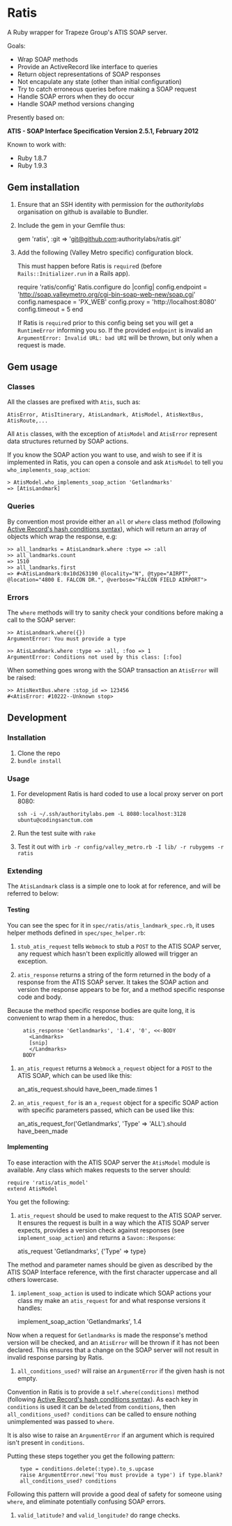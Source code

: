 Ratis
==================
A Ruby wrapper for Trapeze Group's ATIS SOAP server.

Goals:

  - Wrap SOAP methods
  - Provide an ActiveRecord like interface to queries
  - Return object representations of SOAP responses
  - Not encapulate any state (other than initial configuration)
  - Try to catch erroneous queries before making a SOAP request
  - Handle SOAP errors when they do occur
  - Handle SOAP method versions changing

Presently based on:

**ATIS - SOAP Interface Specification Version 2.5.1, February 2012**

Known to work with:

 - Ruby 1.8.7
 - Ruby 1.9.3

Gem installation
-------------------
  1. Ensure that an SSH identity with permission for the *authoritylabs* organisation on github is available to Bundler.
  1. Include the gem in your Gemfile thus:

        gem 'ratis', :git => 'git@github.com:authoritylabs/ratis.git'

  1. Add the following (Valley Metro specific) configuration block.

     This must happen before Ratis is `require`d (before `Rails::Initializer.run` in a Rails app).

        require 'ratis/config'
        Ratis.configure do |config|
          config.endpoint = 'http://soap.valleymetro.org/cgi-bin-soap-web-new/soap.cgi'
          config.namespace = 'PX_WEB'
          config.proxy = 'http://localhost:8080'
          config.timeout = 5
        end

     If Ratis is `require`d prior to this config being set you will get a `RuntimeError` informing you so.
     If the provided `endpoint` is invalid an `ArgumentError: Invalid URL: bad URI` will be thrown, but only when a request is made.

Gem usage
-------------------

### Classes
All the classes are prefixed with `Atis`, such as:

    AtisError, AtisItinerary, AtisLandmark, AtisModel, AtisNextBus, AtisRoute,...

All `Atis` classes, with the exception of `AtisModel` and `AtisError` represent data structures returned by SOAP actions.

If you know the SOAP action you want to use, and wish to see if it is implemented in Ratis, you can open a console and ask `AtisModel` to tell you `who_implements_soap_action`:

    > AtisModel.who_implements_soap_action 'Getlandmarks'
    => [AtisLandmark]

### Queries
By convention most provide either an `all` or `where` class method (following [Active Record's hash conditions syntax](http://guides.rubyonrails.org/active_record_querying.html#hash-conditions)), which will return an array of objects which wrap the response, e.g:

    >> all_landmarks = AtisLandmark.where :type => :all
    >> all_landmarks.count
    => 1510
    >> all_landmarks.first
    => #<AtisLandmark:0x10d263190 @locality="N", @type="AIRPT", @location="4800 E. FALCON DR.", @verbose="FALCON FIELD AIRPORT">

### Errors
The `where` methods will try to sanity check your conditions before making a call to the SOAP server:

    >> AtisLandmark.where({})
    ArgumentError: You must provide a type

    >> AtisLandmark.where :type => :all, :foo => 1
    ArgumentError: Conditions not used by this class: [:foo]

When something goes wrong with the SOAP transaction an `AtisError` will be raised:

    >> AtisNextBus.where :stop_id => 123456
    #<AtisError: #10222--Unknown stop>


Development 
-------------------

### Installation
 1. Clone the repo
 1. `bundle install`

### Usage

 1. For development Ratis is hard coded to use a local proxy server on port 8080:

        ssh -i ~/.ssh/authoritylabs.pem -L 8080:localhost:3128 ubuntu@codingsanctum.com

 1. Run the test suite with `rake`
 1. Test it out with `irb -r config/valley_metro.rb -I lib/ -r rubygems -r ratis`

### Extending

The `AtisLandmark` class is a simple one to look at for reference, and will be referred to below:

#### Testing

You can see the spec for it in `spec/ratis/atis_landmark_spec.rb`, it uses helper methods defined in `spec/spec_helper.rb`:

  1. `stub_atis_request` tells `Webmock` to stub a `POST` to the ATIS SOAP server, any request which hasn't been explicitly allowed will trigger an exception.

  1. `atis_response` returns a string of the form returned in the body of a response from the ATIS SOAP server. It takes the SOAP action and version the response appears to be for, and a method specific response code and body.

  Because the method specific response bodies are quite long, it is convenient to wrap them in a heredoc, thus:

         atis_response 'Getlandmarks', '1.4', '0', <<-BODY
           <Landmarks>
           [snip]
           </Landmarks>
         BODY


  1. `an_atis_request` returns a `Webmock` `a_request` object for a `POST` to the ATIS SOAP, which can be used like this:

        an_atis_request.should have_been_made.times 1

  1. `an_atis_request_for` is an `a_request` object for a specific SOAP action with specific parameters passed, which can be used like this:

        an_atis_request_for('Getlandmarks', 'Type' => 'ALL').should have_been_made

#### Implementing

To ease interaction with the ATIS SOAP server the `AtisModel` module is available. Any class which makes requests to the server should:

    require 'ratis/atis_model'
    extend AtisModel

You get the following:

  1. `atis_request` should be used to make request to the ATIS SOAP server. It ensures the request is built in a way which the ATIS SOAP server expects, provides a version check against responses (see `implement_soap_action`) and returns a `Savon::Response`:

        atis_request 'Getlandmarks', {'Type' => type}

  The method and parameter names should be given as described by the ATIS SOAP Interface reference, with the first character uppercase and all others lowercase.

  1. `implement_soap_action` is used to indicate which SOAP actions your class my make an `atis_request` for and what response versions it handles:

        implement_soap_action 'Getlandmarks', 1.4

  Now when a request for `Getlandmarks` is made the response's method version will be checked, and an `AtisError` will be thrown if it has not been declared. This ensures that a change on the SOAP server will not result in invalid response parsing by Ratis.

  1. `all_conditions_used?` will raise an `ArgumentError` if the given hash is not empty. 

  Convention in Ratis is to provide a `self.where(conditions)` method (following [Active Record's hash conditions syntax](http://guides.rubyonrails.org/active_record_querying.html#hash-conditions)). As each key in `conditions` is used it can be  `delete`d from `conditions`, then `all_conditions_used? conditions` can be called to ensure nothing unimplemented was passed to `where`.

  It is also wise to raise an `ArgumentError` if an argument which is required isn't present in `conditions`.

  Putting these steps together you get the following pattern:

        type = conditions.delete(:type).to_s.upcase
        raise ArgumentError.new('You must provide a type') if type.blank?
        all_conditions_used? conditions

  Following this pattern will provide a good deal of safety for someone using `where`, and eliminate potentially confusing SOAP errors.

  1. `valid_latitude?` and `valid_longitude?` do range checks.
